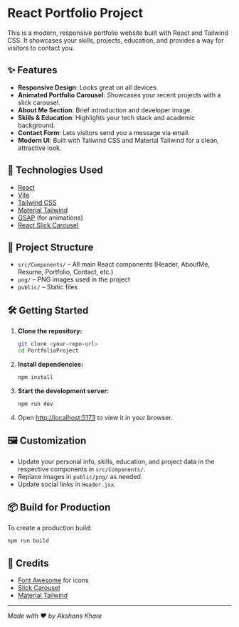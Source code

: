 # React Portfolio Project

This is a modern, responsive portfolio website built with React and Tailwind CSS. It showcases your skills, projects, education, and provides a way for visitors to contact you.

## ✨ Features

- **Responsive Design**: Looks great on all devices.
- **Animated Portfolio Carousel**: Showcases your recent projects with a slick carousel.
- **About Me Section**: Brief introduction and developer image.
- **Skills & Education**: Highlights your tech stack and academic background.
- **Contact Form**: Lets visitors send you a message via email.
- **Modern UI**: Built with Tailwind CSS and Material Tailwind for a clean, attractive look.

## 🚀 Technologies Used

- [React](https://react.dev/)
- [Vite](https://vitejs.dev/)
- [Tailwind CSS](https://tailwindcss.com/)
- [Material Tailwind](https://www.material-tailwind.com/)
- [GSAP](https://greensock.com/gsap/) (for animations)
- [React Slick Carousel](https://react-slick.neostack.com/)

## 📂 Project Structure

- `src/Components/` – All main React components (Header, AboutMe, Resume, Portfolio, Contact, etc.)
- `png/` – PNG images used in the project
- `public/` – Static files

## 🛠️ Getting Started

1. **Clone the repository:**
	```sh
	git clone <your-repo-url>
	cd PortfolioProject
	```
2. **Install dependencies:**
	```sh
	npm install
	```
3. **Start the development server:**
	```sh
	npm run dev
	```
4. Open [http://localhost:5173](http://localhost:5173) to view it in your browser.

## 🖼️ Customization

- Update your personal info, skills, education, and project data in the respective components in `src/Components/`.
- Replace images in `public/png/` as needed.
- Update social links in `Header.jsx`.

## 📦 Build for Production

To create a production build:

```sh
npm run build
```

## 🙏 Credits

- [Font Awesome](https://fontawesome.com/) for icons
- [Slick Carousel](https://kenwheeler.github.io/slick/)
- [Material Tailwind](https://www.material-tailwind.com/)

---

_Made with ❤️ by Akshans Khare_
